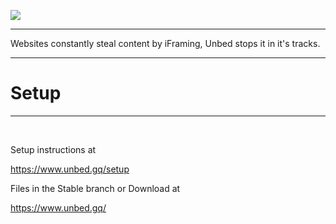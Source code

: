 ![](https://assets.unbed.gq/blocked/assets/unbed_icon.png)
<hr>
<p>Websites constantly steal content by iFraming, Unbed stops it in it's tracks.</P
<br>
<hr>
<h1>Setup</h1>
<hr>
<br>
<p>Setup instructions at</p><a href="https://www.unbed.gq/setup">https://www.unbed.gq/setup</a>
<br>
<p>Files in the Stable branch or Download at</p><a href="https://www.unbed.gq/">https://www.unbed.gq/</a> 
